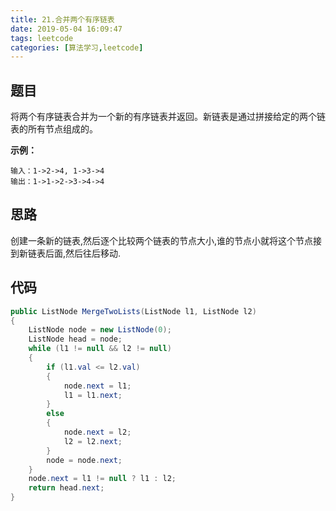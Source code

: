 ```yaml
---
title: 21.合并两个有序链表
date: 2019-05-04 16:09:47
tags: leetcode
categories: [算法学习,leetcode]
---
```


## 题目

将两个有序链表合并为一个新的有序链表并返回。新链表是通过拼接给定的两个链表的所有节点组成的。 

**示例：**

```
输入：1->2->4, 1->3->4
输出：1->1->2->3->4->4
```

<!-- more -->

## 思路

创建一条新的链表,然后逐个比较两个链表的节点大小,谁的节点小就将这个节点接到新链表后面,然后往后移动.

## 代码

```c#
public ListNode MergeTwoLists(ListNode l1, ListNode l2)
{
    ListNode node = new ListNode(0);
    ListNode head = node;
    while (l1 != null && l2 != null)
    {
        if (l1.val <= l2.val)
        {
            node.next = l1;
            l1 = l1.next;
        }
        else
        {
            node.next = l2;
            l2 = l2.next;
        }
        node = node.next;
    }
    node.next = l1 != null ? l1 : l2;
    return head.next;
}
```

